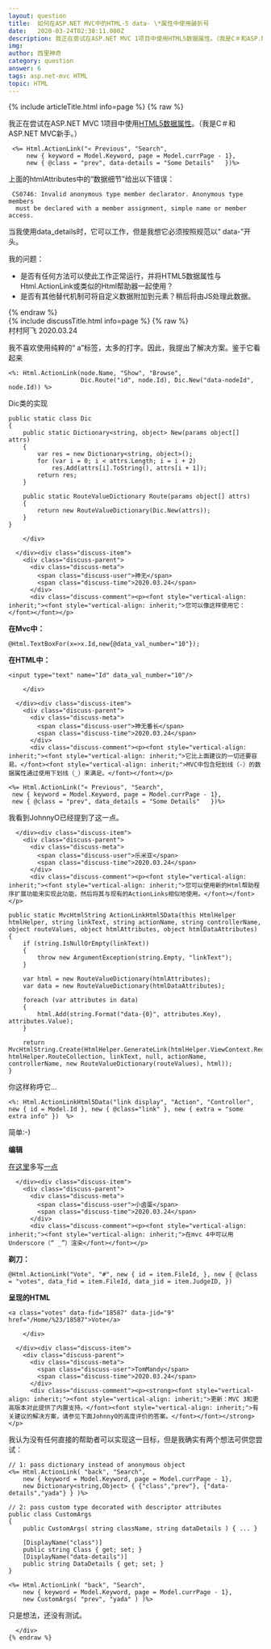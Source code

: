```yaml
---
layout: question
title:  如何在ASP.NET MVC中的HTML-5 data- \*属性中使用破折号
date:   2020-03-24T02:38:11.000Z
description: 我正在尝试在ASP.NET MVC 1项目中使用HTML5数据属性。（我是C＃和ASP.NET MVC新手。） <%= Html.ActionLink...
img: 
author: 西里神奇
category: question
answer: 6
tags: asp.net-mvc HTML
topic: HTML
---
```

<div class="article-root">
  <div class="article">
    {% include articleTitle.html info=page %}
    {% raw %}
    <div class="article-content"><p><font style="vertical-align: inherit;"><font style="vertical-align: inherit;">我正在尝试</font><font style="vertical-align: inherit;">在ASP.NET MVC 1项目中</font><font style="vertical-align: inherit;">使用</font></font><a href="http://ejohn.org/blog/html-5-data-attributes/" rel="noreferrer"><font style="vertical-align: inherit;"><font style="vertical-align: inherit;">HTML5数据属性</font></font></a><font style="vertical-align: inherit;"><font style="vertical-align: inherit;">。</font><font style="vertical-align: inherit;">（我是C＃和ASP.NET MVC新手。）</font></font></p>

<pre><code> &lt;%= Html.ActionLink("« Previous", "Search",<font></font>
     new { keyword = Model.Keyword, page = Model.currPage - 1},<font></font>
     new { @class = "prev", data-details = "Some Details"   })%&gt;<font></font>
</code></pre>

<p><font style="vertical-align: inherit;"><font style="vertical-align: inherit;">上面的htmlAttributes中的“数据细节”给出以下错误：</font></font></p>

<pre><code> CS0746: Invalid anonymous type member declarator. Anonymous type members <font></font>
  must be declared with a member assignment, simple name or member access.<font></font>
</code></pre>

<p><font style="vertical-align: inherit;"><font style="vertical-align: inherit;">当我使用data_details时，它可以工作，但是我想它必须按照规范以“ data-”开头。</font></font></p>

<p><font style="vertical-align: inherit;"><font style="vertical-align: inherit;">我的问题：</font></font></p>

<ul>
<li><font style="vertical-align: inherit;"><font style="vertical-align: inherit;">是否有任何方法可以使此工作正常运行，并将HTML5数据属性与Html.ActionLink或类似的Html帮助器一起使用？</font></font></li>
<li><font style="vertical-align: inherit;"><font style="vertical-align: inherit;">是否有其他替代机制可将自定义数据附加到元素？</font><font style="vertical-align: inherit;">稍后将由JS处理此数据。</font></font></li>
</ul></div>
    {% endraw %}
  </div>

  <div class="discuss-wrapper">
    {% include discussTitle.html info=page %}
    {% raw %}
    <div class="discuss-item">
        <div class="discuss-parent">
          <div class="discuss-meta">
            <span class="discuss-user">村村阿飞</span>
            <span class="discuss-time">2020.03.24</span>
          </div>
          <div class="discuss-comment"><p><font style="vertical-align: inherit;"><font style="vertical-align: inherit;">我不喜欢使用纯粹的“ a”标签，太多的打字。</font><font style="vertical-align: inherit;">因此，我提出了解决方案。</font><font style="vertical-align: inherit;">鉴于它看起来</font></font></p>

<pre><code>&lt;%: Html.ActionLink(node.Name, "Show", "Browse", <font></font>
                    Dic.Route("id", node.Id), Dic.New("data-nodeId", node.Id)) %&gt;<font></font>
</code></pre>

<p><font style="vertical-align: inherit;"><font style="vertical-align: inherit;">Dic类的实现</font></font></p>

<pre><code>public static class Dic<font></font>
{<font></font>
    public static Dictionary&lt;string, object&gt; New(params object[] attrs)<font></font>
    {<font></font>
        var res = new Dictionary&lt;string, object&gt;();<font></font>
        for (var i = 0; i &lt; attrs.Length; i = i + 2)<font></font>
            res.Add(attrs[i].ToString(), attrs[i + 1]);<font></font>
        return res;<font></font>
    }<font></font>
<font></font>
    public static RouteValueDictionary Route(params object[] attrs)<font></font>
    {<font></font>
        return new RouteValueDictionary(Dic.New(attrs));<font></font>
    }<font></font>
}<font></font>
</code></pre></div>
        </div>
        
      </div><div class="discuss-item">
        <div class="discuss-parent">
          <div class="discuss-meta">
            <span class="discuss-user">神无</span>
            <span class="discuss-time">2020.03.24</span>
          </div>
          <div class="discuss-comment"><p><font style="vertical-align: inherit;"><font style="vertical-align: inherit;">您可以像这样使用它：</font></font></p>

<p><strong><font style="vertical-align: inherit;"><font style="vertical-align: inherit;">在Mvc中：</font></font></strong></p>

<pre><code>@Html.TextBoxFor(x=&gt;x.Id,new{@data_val_number="10"});
</code></pre>

<p><strong><font style="vertical-align: inherit;"><font style="vertical-align: inherit;">在HTML中：</font></font></strong></p>

<pre><code>&lt;input type="text" name="Id" data_val_number="10"/&gt;
</code></pre></div>
        </div>
        
      </div><div class="discuss-item">
        <div class="discuss-parent">
          <div class="discuss-meta">
            <span class="discuss-user">神无番长</span>
            <span class="discuss-time">2020.03.24</span>
          </div>
          <div class="discuss-comment"><p><font style="vertical-align: inherit;"><font style="vertical-align: inherit;">它比上面建议的一切还要容易。</font><font style="vertical-align: inherit;">MVC中包含短划线（-）的数据属性通过使用下划线（_）来满足。</font></font></p>

<pre><code>&lt;%= Html.ActionLink("« Previous", "Search",<font></font>
 new { keyword = Model.Keyword, page = Model.currPage - 1},<font></font>
 new { @class = "prev", data_details = "Some Details"   })%&gt;<font></font>
</code></pre>

<p><font style="vertical-align: inherit;"><font style="vertical-align: inherit;">我看到JohnnyO已经提到了这一点。</font></font></p></div>
        </div>
        
      </div><div class="discuss-item">
        <div class="discuss-parent">
          <div class="discuss-meta">
            <span class="discuss-user">乐米亚</span>
            <span class="discuss-time">2020.03.24</span>
          </div>
          <div class="discuss-comment"><p><font style="vertical-align: inherit;"><font style="vertical-align: inherit;">您可以使用新的Html帮助程序扩展功能来实现此功能，然后将其与现有的ActionLinks相似地使用。</font></font></p>

<pre><code>public static MvcHtmlString ActionLinkHtml5Data(this HtmlHelper htmlHelper, string linkText, string actionName, string controllerName, object routeValues, object htmlAttributes, object htmlDataAttributes)<font></font>
{<font></font>
    if (string.IsNullOrEmpty(linkText))<font></font>
    {<font></font>
        throw new ArgumentException(string.Empty, "linkText");<font></font>
    }<font></font>
<font></font>
    var html = new RouteValueDictionary(htmlAttributes);<font></font>
    var data = new RouteValueDictionary(htmlDataAttributes);<font></font>
<font></font>
    foreach (var attributes in data)<font></font>
    {<font></font>
        html.Add(string.Format("data-{0}", attributes.Key), attributes.Value);<font></font>
    }<font></font>
<font></font>
    return MvcHtmlString.Create(HtmlHelper.GenerateLink(htmlHelper.ViewContext.RequestContext, htmlHelper.RouteCollection, linkText, null, actionName, controllerName, new RouteValueDictionary(routeValues), html));<font></font>
}<font></font>
</code></pre>

<p><font style="vertical-align: inherit;"><font style="vertical-align: inherit;">你这样称呼它...</font></font></p>

<pre><code>&lt;%: Html.ActionLinkHtml5Data("link display", "Action", "Controller", new { id = Model.Id }, new { @class="link" }, new { extra = "some extra info" })  %&gt;
</code></pre>

<p><font style="vertical-align: inherit;"><font style="vertical-align: inherit;">简单:-)</font></font></p>

<p><strong><font style="vertical-align: inherit;"><font style="vertical-align: inherit;">编辑</font></font></strong></p>

<p><font style="vertical-align: inherit;"><a href="http://westdiscgolf.blogspot.com/2011/01/aspnet-mvc2-html5-data-attributes.html" rel="nofollow"><font style="vertical-align: inherit;">在这里</font></a><font style="vertical-align: inherit;">多写</font></font><a href="http://westdiscgolf.blogspot.com/2011/01/aspnet-mvc2-html5-data-attributes.html" rel="nofollow"><font style="vertical-align: inherit;"><font style="vertical-align: inherit;">一点</font></font></a></p></div>
        </div>
        
      </div><div class="discuss-item">
        <div class="discuss-parent">
          <div class="discuss-meta">
            <span class="discuss-user">小卤蛋</span>
            <span class="discuss-time">2020.03.24</span>
          </div>
          <div class="discuss-comment"><p><font style="vertical-align: inherit;"><font style="vertical-align: inherit;">在mvc 4中可以用Underscore（“ _”）渲染</font></font></p>

<p><strong><font style="vertical-align: inherit;"><font style="vertical-align: inherit;">剃刀：</font></font></strong></p>

<pre><code>@Html.ActionLink("Vote", "#", new { id = item.FileId, }, new { @class = "votes", data_fid = item.FileId, data_jid = item.JudgeID, })
</code></pre>

<p><strong><font style="vertical-align: inherit;"><font style="vertical-align: inherit;">呈现的HTML</font></font></strong></p>

<pre><code>&lt;a class="votes" data-fid="18587" data-jid="9" href="/Home/%23/18587"&gt;Vote&lt;/a&gt;
</code></pre></div>
        </div>
        
      </div><div class="discuss-item">
        <div class="discuss-parent">
          <div class="discuss-meta">
            <span class="discuss-user">TomMandy</span>
            <span class="discuss-time">2020.03.24</span>
          </div>
          <div class="discuss-comment"><p><strong><font style="vertical-align: inherit;"><font style="vertical-align: inherit;">更新：MVC 3和更高版本对此提供了内置支持。</font><font style="vertical-align: inherit;">有关建议的解决方案，请参见下面JohnnyO的高度评价的答案。</font></font></strong></p>

<p><font style="vertical-align: inherit;"><font style="vertical-align: inherit;">我认为没有任何直接的帮助者可以实现这一目标，但是我确实有两个想法可供您尝试：</font></font></p>

<pre><code>// 1: pass dictionary instead of anonymous object<font></font>
&lt;%= Html.ActionLink( "back", "Search",<font></font>
    new { keyword = Model.Keyword, page = Model.currPage - 1},<font></font>
    new Dictionary&lt;string,Object&gt; { {"class","prev"}, {"data-details","yada"} } )%&gt;<font></font>
<font></font>
// 2: pass custom type decorated with descriptor attributes<font></font>
public class CustomArgs<font></font>
{<font></font>
    public CustomArgs( string className, string dataDetails ) { ... }<font></font>
<font></font>
    [DisplayName("class")]<font></font>
    public string Class { get; set; }<font></font>
    [DisplayName("data-details")]<font></font>
    public string DataDetails { get; set; }<font></font>
}<font></font>
<font></font>
&lt;%= Html.ActionLink( "back", "Search",<font></font>
    new { keyword = Model.Keyword, page = Model.currPage - 1},<font></font>
    new CustomArgs( "prev", "yada" ) )%&gt;<font></font>
</code></pre>

<p><font style="vertical-align: inherit;"><font style="vertical-align: inherit;">只是想法，还没有测试。</font></font></p></div>
        </div>
        
      </div>
    {% endraw %}
  </div>
<div>
